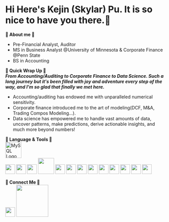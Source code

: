 # Hi Here's Kejin (Skylar) Pu. It is so nice to have you there.🩵
**🩶 About me 🩶**
- Pre-Financial Analyst, Auditor    
- MS in Business Analyst @University of Minnesota & Corporate Finance @Penn State  
- BS in Accounting

**🤍 Quick Wrap Up 🤍**   
**_From Accounting/Auditing to Corporate Finance to Data Science. Such a long journey but it's been filled with joy and adventure every step of the way, and I'm so glad that finally we met here._**   
- Accounting/auditing has endowed me with unparalleled numerical sensitivity.   
- Corporate finance introduced me to the art of modeling(DCF, M&A, Trading Compos Modeling...).  
- Data science has empowered me to handle vast amounts of data, uncover patterns, make predictions, derive actionable insights, and much more beyond numbers!

**💚 Language & Tools 💚**  
[<img src="https://www.mysql.com/common/logos/mysql-logo.svg" alt="MySQL Logo" width="50">](https://www.mysql.com/)  
[<img src="https://www.freeiconspng.com/thumbs/sql-server-icon-png/sql-server-icon-png-18.png" width="30">](https://www.microsoft.com/en-us/sql-server)
[<img src="https://upload.wikimedia.org/wikipedia/commons/1/1b/R_logo.png" width="30">](https://www.r-project.org/)
[<img src="https://www.rstudio.com/wp-content/uploads/2020/10/RStudio-Logo-Flat.png" width="30">](https://www.rstudio.com/categories/rstudio-ide/)
[<img src="https://upload.wikimedia.org/wikipedia/commons/c/c3/Python-logo-notext.svg" width="50">](https://www.python.org/)
[<img src="https://pandas.pydata.org/static/img/pandas.svg" width="30">](https://pandas.pydata.org/)
[<img src="https://upload.wikimedia.org/wikipedia/commons/c/ca/LinkedIn_logo_initials.png" width="30">](https://numpy.org/)
[<img src="https://upload.wikimedia.org/wikipedia/commons/c/ca/LinkedIn_logo_initials.png" width="30">](https://scikit-learn.org/stable/)
[<img src="https://upload.wikimedia.org/wikipedia/commons/c/ca/LinkedIn_logo_initials.png" width="30">](https://matplotlib.org/stable/)
[<img src="https://upload.wikimedia.org/wikipedia/commons/c/ca/LinkedIn_logo_initials.png" width="30">](https://seaborn.pydata.org/)
[<img src="https://upload.wikimedia.org/wikipedia/commons/c/ca/LinkedIn_logo_initials.png" width="30">](https://www.tensorflow.org/)
[<img src="https://upload.wikimedia.org/wikipedia/commons/c/ca/LinkedIn_logo_initials.png" width="30">](https://pytorch.org/)
[<img src="https://upload.wikimedia.org/wikipedia/commons/c/ca/LinkedIn_logo_initials.png" width="30">](https://hive.apache.org/)
[<img src="https://upload.wikimedia.org/wikipedia/commons/c/ca/LinkedIn_logo_initials.png" width="30">](https://cloud.google.com/?hl=en)

**🖤 Connect Me 🖤**  
[<img src="https://upload.wikimedia.org/wikipedia/commons/c/ca/LinkedIn_logo_initials.png" width="30">](https://www.linkedin.com/in/kejin-skylar-pu/)
[<img src="https://upload.wikimedia.org/wikipedia/commons/4/4b/Tableau_Logo.png" width="100">](https://public.tableau.com/app/profile/skylar.pu/vizzes)










